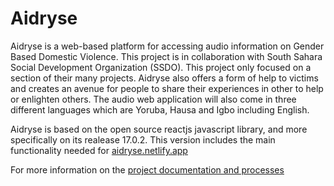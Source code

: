 # Aidryse

Aidryse is a web-based platform for accessing audio information on Gender Based Domestic Violence. This project is in collaboration with South Sahara Social Development Organization (SSDO). This project only focused on a section of their many projects. Aidryse also offers a form of help to victims and creates an avenue for people to share their experiences in other to help or enlighten others. The audio web application will also come in three different languages which are Yoruba, Hausa and Igbo including English.

Aidryse is based on the open source reactjs javascript library, and more specifically on its realease 17.0.2. This version includes the main functionality needed for [aidryse.netlify.app](https://aidryse.netlify.app/)

For more information on the [project documentation and processes](https://link.medium.com/kocr7zzGyub)
